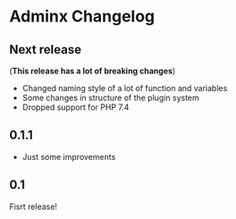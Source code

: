 # Adminx Changelog

## Next release
(**This release has a lot of breaking changes**)

- Changed naming style of a lot of function and variables
- Some changes in structure of the plugin system
- Dropped support for PHP 7.4

## 0.1.1
- Just some improvements

## 0.1

Fisrt release!
